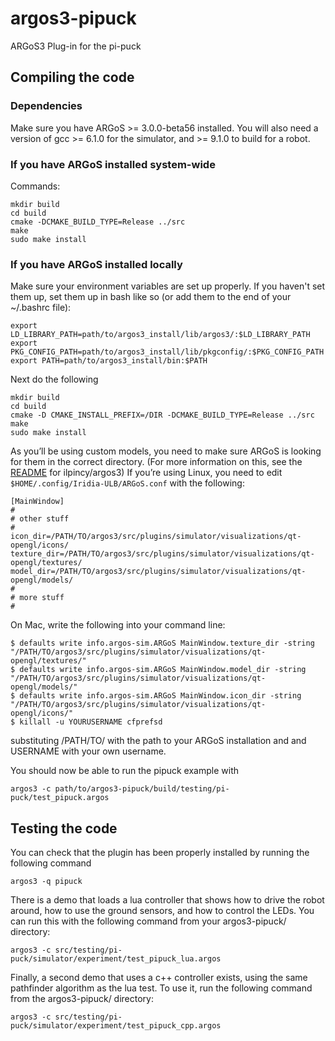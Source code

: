 # argos3-pipuck
ARGoS3 Plug-in for the pi-puck

## Compiling the code

### Dependencies

Make sure you have ARGoS >= 3.0.0-beta56 installed. 
You will also need a version of gcc >= 6.1.0 for the simulator, and >= 9.1.0 to build for a robot. 

### If you have ARGoS installed system-wide
Commands:
```shell
mkdir build
cd build
cmake -DCMAKE_BUILD_TYPE=Release ../src
make
sudo make install
```

### If you have ARGoS installed locally

Make sure your environment variables are set up properly.
If you haven't set them up, set them up in bash like so (or add them to the end of your ~/.bashrc file):

```shell
export LD_LIBRARY_PATH=path/to/argos3_install/lib/argos3/:$LD_LIBRARY_PATH
export PKG_CONFIG_PATH=path/to/argos3_install/lib/pkgconfig/:$PKG_CONFIG_PATH
export PATH=path/to/argos3_install/bin:$PATH
```

Next do the following

```shell
mkdir build
cd build
cmake -D CMAKE_INSTALL_PREFIX=/DIR -DCMAKE_BUILD_TYPE=Release ../src
make
sudo make install
```

As you’ll be using custom models, you need to make sure ARGoS is looking for them in the correct directory. (For more information on this, see the [README](https://github.com/ilpincy/argos3/blob/master/README.asciidoc "ARGoS README") for ilpincy/argos3)
If you’re using Linux, you need to edit `$HOME/.config/Iridia-ULB/ARGoS.conf` with the following:
```shell
[MainWindow]
#
# other stuff
#
icon_dir=/PATH/TO/argos3/src/plugins/simulator/visualizations/qt-opengl/icons/
texture_dir=/PATH/TO/argos3/src/plugins/simulator/visualizations/qt-opengl/textures/
model_dir=/PATH/TO/argos3/src/plugins/simulator/visualizations/qt-opengl/models/
#
# more stuff
#
```
On Mac, write the following into your command line:
```shell
$ defaults write info.argos-sim.ARGoS MainWindow.texture_dir -string "/PATH/TO/argos3/src/plugins/simulator/visualizations/qt-opengl/textures/"
$ defaults write info.argos-sim.ARGoS MainWindow.model_dir -string "/PATH/TO/argos3/src/plugins/simulator/visualizations/qt-opengl/models/"
$ defaults write info.argos-sim.ARGoS MainWindow.icon_dir -string "/PATH/TO/argos3/src/plugins/simulator/visualizations/qt-opengl/icons/"
$ killall -u YOURUSERNAME cfprefsd
```
substituting /PATH/TO/ with the path to your ARGoS installation and and USERNAME with your own username.

You should now be able to run the pipuck example with
```shell
argos3 -c path/to/argos3-pipuck/build/testing/pi-puck/test_pipuck.argos
```

## Testing the code

You can check that the plugin has been properly installed by running the following command

```shell
argos3 -q pipuck
```
There is a demo that loads a lua controller that shows how to drive the robot around, how to use the ground sensors, and how to control the LEDs. You can run this with the following command from your argos3-pipuck/ directory:

```shell
argos3 -c src/testing/pi-puck/simulator/experiment/test_pipuck_lua.argos
```

Finally, a second demo that uses a c++ controller exists, using the same pathfinder algorithm as the lua test. To use it, run the following command from the argos3-pipuck/ directory:

```shell
argos3 -c src/testing/pi-puck/simulator/experiment/test_pipuck_cpp.argos
```






